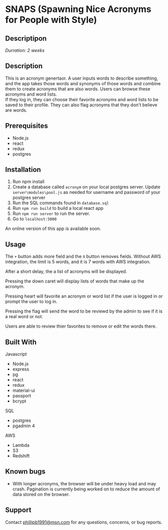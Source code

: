 # SNAPS (Spawning Nice Acronyms for People with Style)

## Descriptipon
_Durration: 2 weeks_

## Description
This is an acronym genertaor. A user inputs words to describe something, and the 
app takes those words and synonyms of those words and combine them to create 
acronyms that are also words.  Users can browse these acronyms and word lists.  
If they log in, they can choose their favorite acronyms and word lists to be 
saved to their profile.  They can also flag acronyms that they don't believe are words.

## Prerequisites

* Node.js
* react
* redux
* postgres

## Installation

1. Run npm install
2. Create a database called `acronym` on your local postgres server. Update
`server\modules\pool.js` as needed for username and password of your postgres server
3. Run the SQL commands found in `database.sql`
3. Run `npm run build` to build a local react app
4. Run `npm run server` to run the server.
5. Go to `localhost:5000` 

An online version of this app is available soon.

## Usage

The `+` button adds more field and the `X` button removes fields.  Without AWS 
integration, the limit is 5 words, and it is 7 words with AWS integration.

After a short delay, the a list of acronyms will be displayed.

Pressing the down caret will display lists of words that make up the acronym.

Pressing heart will favorite an acronym or word list if the user is logged in or
prompt the user to log in.

Pressing the flag will send the word to be reviewd by the admin to see if it is a
real word or not.

Users are able to review thier favorites to remove or edit the words there.

## Built With

Javascript
* Node.js
* express
* pg
* react
* redux
* material-ui
* passport
* bcrypt

SQL
* postgres
* pgadmin 4

AWS
* Lambda
* S3
* Redshift

## Known bugs
* With longer acronyms, the browser will be under heavy load and may crash.  Pagination
is currently being worked on to reduce the amount of data stored on the browser.

## Support

Contact phillipb1991@msn.com for any questions, concerns, or bug reports.